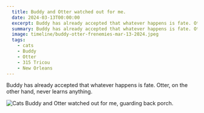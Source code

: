 ```yaml
---
  title: Buddy and Otter watched out for me.
  date: 2024-03-13T00:00:00
  excerpt: Buddy has already accepted that whatever happens is fate. Otter, on the other hand, never learns anything. 
  summary: Buddy has already accepted that whatever happens is fate. Otter, on the other hand, never learns anything. 
  image: timeline/buddy-otter-frenemies-mar-13-2024.jpeg
  tags:
    - cats
    - Buddy
    - Otter
    - 315 Tricou
    - New Orleans
---
```


Buddy has already accepted that whatever happens is fate. Otter, on the other hand, never learns anything. 

  ![Cats Buddy and Otter watched out for me, guarding back porch.](/static/img/timeline/buddy-otter-frenemies-mar-13-2024.jpeg)
